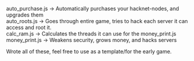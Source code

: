 auto_purchase.js -> Automatically purchases your hacknet-nodes, and upgrades them  
auto_roots.js -> Goes through entire game, tries to hack each server it can access and root it.  
calc_ram.js -> Calculates the threads it can use for the money_print.js  
money_print.js -> Weakens security, grows money, and hacks servers  

Wrote all of these, feel free to use as a template/for the early game.  
